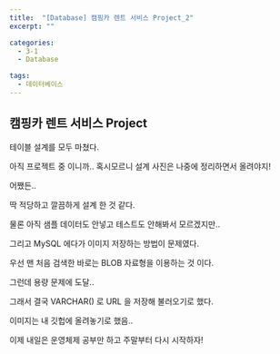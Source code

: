 ```yaml
---
title:  "[Database] 캠핑카 렌트 서비스 Project_2"
excerpt: ""

categories:
  - 3-1
  - Database

tags:
  - 데이터베이스
---
```


## 캠핑카 렌트 서비스 Project

테이블 설계를 모두 마쳤다.

아직 프로젝트 중 이니까.. 혹시모르니 설계 사진은 나중에 정리하면서 올려야지!

어쨌든..

딱 적당하고 깔끔하게 설계 한 것 같다.

물론 아직 샘플 데이터도 안넣고 테스트도 안해봐서 모르겠지만..

그리고 MySQL 에다가 이미지 저장하는 방법이 문제였다.

우선 맨 처음 검색한 바로는 BLOB 자료형을 이용하는 것 이다.

그런데 용량 문제에 도달..

그래서 결국 VARCHAR() 로 URL 을 저장해 불러오기로 했다.

이미지는 내 깃헙에 올려놓기로 했음..

이제 내일은 운영체제 공부만 하고 주말부터 다시 시작하자!